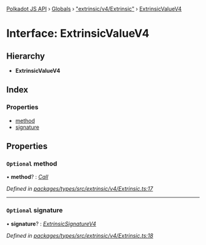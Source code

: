 [Polkadot JS API](../README.md) › [Globals](../globals.md) › ["extrinsic/v4/Extrinsic"](../modules/_extrinsic_v4_extrinsic_.md) › [ExtrinsicValueV4](_extrinsic_v4_extrinsic_.extrinsicvaluev4.md)

# Interface: ExtrinsicValueV4

## Hierarchy

* **ExtrinsicValueV4**

## Index

### Properties

* [method](_extrinsic_v4_extrinsic_.extrinsicvaluev4.md#optional-method)
* [signature](_extrinsic_v4_extrinsic_.extrinsicvaluev4.md#optional-signature)

## Properties

### `Optional` method

• **method**? : *[Call](../classes/_generic_call_.call.md)*

*Defined in [packages/types/src/extrinsic/v4/Extrinsic.ts:17](https://github.com/polkadot-js/api/blob/e8b127e177/packages/types/src/extrinsic/v4/Extrinsic.ts#L17)*

___

### `Optional` signature

• **signature**? : *[ExtrinsicSignatureV4](../classes/_extrinsic_v4_extrinsicsignature_.extrinsicsignaturev4.md)*

*Defined in [packages/types/src/extrinsic/v4/Extrinsic.ts:18](https://github.com/polkadot-js/api/blob/e8b127e177/packages/types/src/extrinsic/v4/Extrinsic.ts#L18)*

